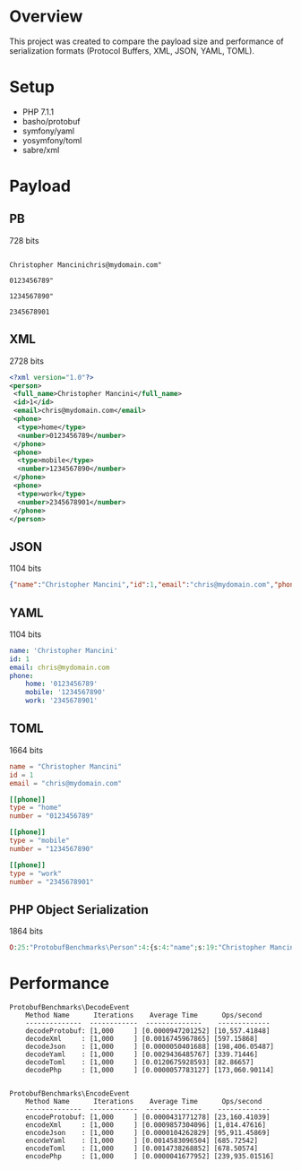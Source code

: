 # Overview

This project was created to compare the payload size and performance of serialization formats (Protocol Buffers, XML, JSON, YAML, TOML).

# Setup

* PHP 7.1.1
* basho/protobuf
* symfony/yaml
* yosymfony/toml
* sabre/xml

# Payload

## PB

728 bits

```

Christopher Mancinichris@mydomain.com"

0123456789"

1234567890"

2345678901
```

## XML

2728 bits

```xml
<?xml version="1.0"?>
<person>
 <full_name>Christopher Mancini</full_name>
 <id>1</id>
 <email>chris@mydomain.com</email>
 <phone>
  <type>home</type>
  <number>0123456789</number>
 </phone>
 <phone>
  <type>mobile</type>
  <number>1234567890</number>
 </phone>
 <phone>
  <type>work</type>
  <number>2345678901</number>
 </phone>
</person>
```

## JSON

1104 bits

```json
{"name":"Christopher Mancini","id":1,"email":"chris@mydomain.com","phone":{"home":"0123456789","mobile":"1234567890","work":"2345678901"}}
```

## YAML

1104 bits

```yaml
name: 'Christopher Mancini'
id: 1
email: chris@mydomain.com
phone:
    home: '0123456789'
    mobile: '1234567890'
    work: '2345678901'
```

## TOML

1664 bits

```toml
name = "Christopher Mancini"
id = 1
email = "chris@mydomain.com"

[[phone]]
type = "home"
number = "0123456789"

[[phone]]
type = "mobile"
number = "1234567890"

[[phone]]
type = "work"
number = "2345678901"
```

## PHP Object Serialization

1864 bits

```php
O:25:"ProtobufBenchmarks\Person":4:{s:4:"name";s:19:"Christopher Mancini";s:2:"id";i:1;s:5:"email";s:18:"chris@mydomain.com";s:5:"phone";a:3:{s:4:"home";s:10:"0123456789";s:6:"mobile";s:10:"1234567890";s:4:"work";s:10:"2345678901";}}
```

# Performance

```
ProtobufBenchmarks\DecodeEvent
    Method Name      Iterations    Average Time      Ops/second
    --------------  ------------  --------------    -------------
    decodeProtobuf: [1,000     ] [0.0000947201252] [10,557.41848]
    decodeXml     : [1,000     ] [0.0016745967865] [597.15868]
    decodeJson    : [1,000     ] [0.0000050401688] [198,406.05487]
    decodeYaml    : [1,000     ] [0.0029436485767] [339.71446]
    decodeToml    : [1,000     ] [0.0120675928593] [82.86657]
    decodePhp     : [1,000     ] [0.0000057783127] [173,060.90114]


ProtobufBenchmarks\EncodeEvent
    Method Name      Iterations    Average Time      Ops/second
    --------------  ------------  --------------    -------------
    encodeProtobuf: [1,000     ] [0.0000431771278] [23,160.41039]
    encodeXml     : [1,000     ] [0.0009857304096] [1,014.47616]
    encodeJson    : [1,000     ] [0.0000104262829] [95,911.45869]
    encodeYaml    : [1,000     ] [0.0014583096504] [685.72542]
    encodeToml    : [1,000     ] [0.0014738268852] [678.50574]
    encodePhp     : [1,000     ] [0.0000041677952] [239,935.01516]
```